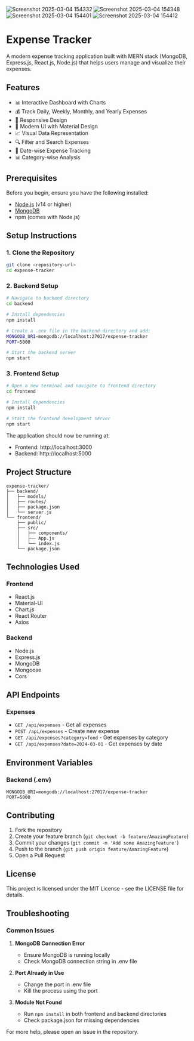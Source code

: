 ![Screenshot 2025-03-04 154332](https://github.com/user-attachments/assets/7264aa65-635b-4533-bc1f-c83fb5e53695)
![Screenshot 2025-03-04 154348](https://github.com/user-attachments/assets/e3c7ff81-3856-4cd6-8107-59a62f53c59d)
![Screenshot 2025-03-04 154401](https://github.com/user-attachments/assets/17607ca7-bc37-4303-8d42-945798ddb7cc)
![Screenshot 2025-03-04 154412](https://github.com/user-attachments/assets/efa2b5b3-5977-49e9-9029-5883a2ae8d42)


# Expense Tracker

A modern expense tracking application built with MERN stack (MongoDB, Express.js, React.js, Node.js) that helps users manage and visualize their expenses.

## Features

- 📊 Interactive Dashboard with Charts
- 💰 Track Daily, Weekly, Monthly, and Yearly Expenses
- 📱 Responsive Design
- 🎨 Modern UI with Material Design
- 📈 Visual Data Representation
- 🔍 Filter and Search Expenses
- 📅 Date-wise Expense Tracking
- 📊 Category-wise Analysis

## Prerequisites

Before you begin, ensure you have the following installed:

- [Node.js](https://nodejs.org/) (v14 or higher)
- [MongoDB](https://www.mongodb.com/try/download/community)
- npm (comes with Node.js)

## Setup Instructions

### 1. Clone the Repository

```bash
git clone <repository-url>
cd expense-tracker
```

### 2. Backend Setup

```bash
# Navigate to backend directory
cd backend

# Install dependencies
npm install

# Create a .env file in the backend directory and add:
MONGODB_URI=mongodb://localhost:27017/expense-tracker
PORT=5000

# Start the backend server
npm start
```

### 3. Frontend Setup

```bash
# Open a new terminal and navigate to frontend directory
cd frontend

# Install dependencies
npm install

# Start the frontend development server
npm start
```

The application should now be running at:

- Frontend: http://localhost:3000
- Backend: http://localhost:5000

## Project Structure

```
expense-tracker/
├── backend/
│   ├── models/
│   ├── routes/
│   ├── package.json
│   └── server.js
└── frontend/
    ├── public/
    ├── src/
    │   ├── components/
    │   ├── App.js
    │   └── index.js
    └── package.json
```

## Technologies Used

### Frontend

- React.js
- Material-UI
- Chart.js
- React Router
- Axios

### Backend

- Node.js
- Express.js
- MongoDB
- Mongoose
- Cors

## API Endpoints

### Expenses

- `GET /api/expenses` - Get all expenses
- `POST /api/expenses` - Create new expense
- `GET /api/expenses?category=food` - Get expenses by category
- `GET /api/expenses?date=2024-03-01` - Get expenses by date

## Environment Variables

### Backend (.env)

```
MONGODB_URI=mongodb://localhost:27017/expense-tracker
PORT=5000
```

## Contributing

1. Fork the repository
2. Create your feature branch (`git checkout -b feature/AmazingFeature`)
3. Commit your changes (`git commit -m 'Add some AmazingFeature'`)
4. Push to the branch (`git push origin feature/AmazingFeature`)
5. Open a Pull Request

## License

This project is licensed under the MIT License - see the LICENSE file for details.

## Troubleshooting

### Common Issues

1. **MongoDB Connection Error**

   - Ensure MongoDB is running locally
   - Check MongoDB connection string in .env file

2. **Port Already in Use**

   - Change the port in .env file
   - Kill the process using the port

3. **Module Not Found**
   - Run `npm install` in both frontend and backend directories
   - Check package.json for missing dependencies

For more help, please open an issue in the repository.
